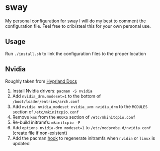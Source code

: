 # sway

My personal configuration for [sway](https://github.com/swaywm/sway)
I will do my best to comment the configuration file. Feel free to crib/steal this for your own personal use.

## Usage

Run `./install.sh` to link the configuration files to the proper location

## Nvidia

Roughly taken from [Hyprland Docs](https://wiki.hyprland.org/Nvidia/)

1. Install Nvidia drivers: `pacman -S nvidia`
2. Add `nvidia_drm.modeset=1` to the bottom of `/boot/loader/entries/arch.conf`
3. Add `nvidia nvidia_modeset nvidia_uvm nvidia_drm` to the `MODULES` section of `/etc/mkinitcpio.conf`
4. Remove `kms` from the `HOOKS` section of `/etc/mkinitcpio.conf`
5. Re-build initramfs: `mkinitcpio -P`
6. Add `options nvidia-drm modeset=1` to `/etc/modprobe.d/nvidia.conf` (create file if non-existent)
7. Add the pacman [hook](https://wiki.archlinux.org/title/NVIDIA#pacman_hook) to regenerate initramfs when `nvidia` or `linux` is updated
